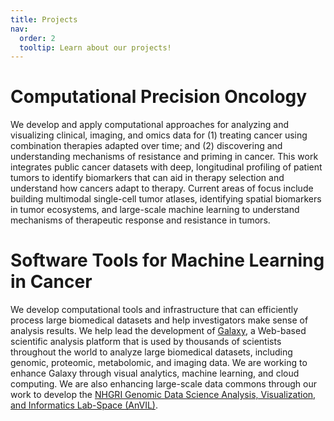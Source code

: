 ```yaml
---
title: Projects
nav:
  order: 2
  tooltip: Learn about our projects!
---
```


# Computational Precision Oncology

 We develop and apply computational approaches for analyzing and visualizing clinical, imaging, and omics data for (1) treating cancer using combination therapies adapted over time; and (2) discovering and understanding mechanisms of resistance and priming in cancer. This work integrates public cancer datasets with deep, longitudinal profiling of patient tumors to identify biomarkers that can aid in therapy selection and understand how cancers adapt to therapy. Current areas of focus include building multimodal single-cell tumor atlases, identifying spatial biomarkers in tumor ecosystems, and large-scale machine learning to understand mechanisms of therapeutic response and resistance in tumors.

# Software Tools for Machine Learning in Cancer

We develop computational tools and infrastructure that can efficiently process large biomedical datasets and help investigators make sense of analysis results. We help lead the development of [Galaxy](https://galaxyproject.org/), a Web-based scientific analysis platform that is used by thousands of scientists throughout the world to analyze large biomedical datasets, including genomic, proteomic, metabolomic, and imaging data. We are working to enhance Galaxy through visual analytics, machine learning, and cloud computing. We are also enhancing large-scale data commons through our work to develop the [NHGRI Genomic Data Science Analysis, Visualization, and Informatics Lab-Space (AnVIL)](https://anvilproject.org/).



